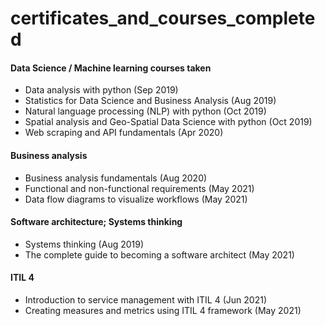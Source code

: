 # certificates_and_courses_completed


#### Data Science / Machine learning courses taken 
- Data analysis with python (Sep 2019) 
- Statistics for Data Science and Business Analysis (Aug 2019)
- Natural language processing (NLP) with python (Oct 2019)
- Spatial analysis and Geo-Spatial Data Science with python (Oct 2019) 
- Web scraping and API fundamentals (Apr 2020)

#### Business analysis 
- Business analysis fundamentals (Aug 2020) 
- Functional and non-functional requirements (May 2021) 
- Data flow diagrams to visualize workflows (May 2021)

#### Software architecture; Systems thinking
- Systems thinking (Aug 2019)
- The complete guide to becoming a software architect (May 2021) 

#### ITIL 4 
- Introduction to service management with ITIL 4 (Jun 2021)
- Creating measures and metrics using ITIL 4 framework (May 2021)
